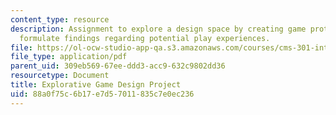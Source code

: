 ```yaml
---
content_type: resource
description: Assignment to explore a design space by creating game prototypes and
  formulate findings regarding potential play experiences.
file: https://ol-ocw-studio-app-qa.s3.amazonaws.com/courses/cms-301-introduction-to-game-design-methods-spring-2016/88a0f75c6b17e7d57011835c7e0ec236_MITCMS_301S16_Assigment8.pdf
file_type: application/pdf
parent_uid: 309eb569-67ee-ddd3-acc9-632c9802dd36
resourcetype: Document
title: Explorative Game Design Project
uid: 88a0f75c-6b17-e7d5-7011-835c7e0ec236
---
```

